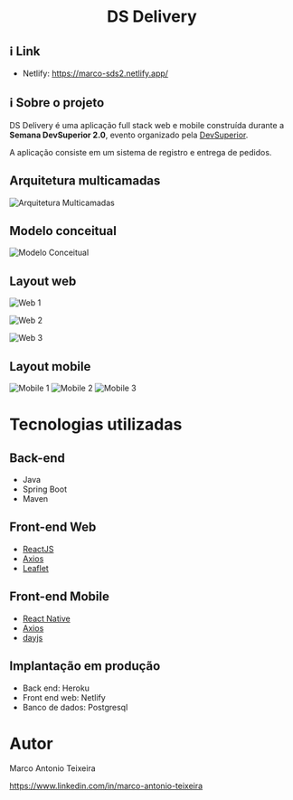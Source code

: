 
<h1 align="center">
DS Delivery
</h1>


## :information_source: Link 

- Netlify: https://marco-sds2.netlify.app/




## :information_source: Sobre o projeto

DS Delivery é uma aplicação full stack web e mobile construída durante a  **Semana DevSuperior 2.0**, evento organizado pela [DevSuperior](https://devsuperior.com "Site da DevSuperior").

A aplicação consiste em um sistema de registro e entrega de pedidos.



## Arquitetura multicamadas
![Arquitetura Multicamadas](https://github.com/MarcoAntonioTeixeira/assets/blob/main/sd2/camadas.png)


## Modelo conceitual
![Modelo Conceitual](https://github.com/MarcoAntonioTeixeira/assets/blob/main/sd2/modelo-conceitual.png)



## Layout web
![Web 1](https://github.com/MarcoAntonioTeixeira/assets/blob/main/sd2/web1.png)

![Web 2](https://github.com/MarcoAntonioTeixeira/assets/blob/main/sd2/web2.png)

![Web 3](https://github.com/MarcoAntonioTeixeira/assets/blob/main/sd2/web3.png)

## Layout mobile
![Mobile 1](https://github.com/MarcoAntonioTeixeira/assets/blob/main/sd2/mobile1.png) ![Mobile 2](https://github.com/MarcoAntonioTeixeira/assets/blob/main/sd2/mobile2.png) 
![Mobile 3](https://github.com/MarcoAntonioTeixeira/assets/blob/main/sd2/mobile3.png)

# Tecnologias utilizadas
## Back-end
* Java
* Spring Boot
* Maven

## Front-end Web

-  [ReactJS](https://reactjs.org/)
-  [Axios](https://github.com/axios/axios)
-  [Leaflet](https://github.com/Leaflet/Leaflet)


## Front-end Mobile

-  [React Native](https://github.com/facebook/react-native)
-  [Axios](https://github.com/axios/axios)
-  [dayjs](https://github.com/iamkun/dayjs)

## Implantação em produção
- Back end: Heroku
- Front end web: Netlify
- Banco de dados: Postgresql


# Autor

Marco Antonio Teixeira

https://www.linkedin.com/in/marco-antonio-teixeira

